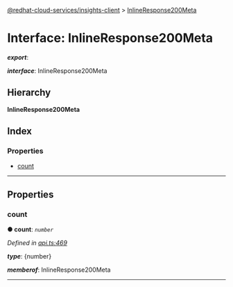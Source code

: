 [@redhat-cloud-services/insights-client](../README.md) > [InlineResponse200Meta](../interfaces/inlineresponse200meta.md)

# Interface: InlineResponse200Meta

*__export__*: 

*__interface__*: InlineResponse200Meta

## Hierarchy

**InlineResponse200Meta**

## Index

### Properties

* [count](inlineresponse200meta.md#count)

---

## Properties

<a id="count"></a>

###  count

**● count**: *`number`*

*Defined in [api.ts:469](https://github.com/RedHatInsights/javascript-clients/blob/master/packages/insights/api.ts#L469)*

*__type__*: {number}

*__memberof__*: InlineResponse200Meta

___

